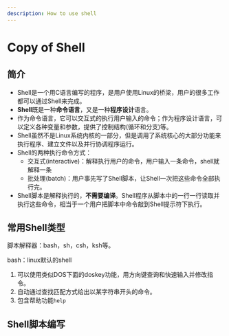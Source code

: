 ```yaml
---
description: How to use shell
---
```


# Copy of Shell

## **简介**

* Shell是一个用C语言编写的程序，是用户使用Linux的桥梁，用户的很多工作都可以通过Shell来完成。
* **Shell**既是一种**命令语言**，又是一种**程序设计**语言。
* 作为命令语言，它可以交互式的执行用户输入的命令；作为程序设计语言，可以定义各种变量和参数，提供了控制结构(循环和分支)等。
* Shell虽然不是Linux系统内核的一部分，但是调用了系统核心的大部分功能来执行程序、建立文件以及并行协调程序运行。
* Shell的两种执行命令方式：
  * 交互式(interactive)：解释执行用户的命令，用户输入一条命令，shell就解释一条
  * 批处理(batch)：用户事先写了Shell脚本，让Shell一次把这些命令全部执行完。
* Shell脚本是解释执行的，**不需要编译**。Shell程序从脚本中的一行一行读取并执行这些命令，相当于一个用户把脚本中命令敲到Shell提示符下执行。



## 常用Shell类型

脚本解释器：bash，sh，csh，ksh等。

bash：linux默认的shell

1. &#x20;可以使用类似DOS下面的doskey功能，用方向键查询和快速输入并修改指令。
2. 自动通过查找匹配方式给出以某字符串开头的命令。
3. 包含帮助功能`help`&#x20;

## Shell脚本编写
